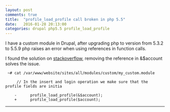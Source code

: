 ```yaml
---
layout: post
comments: true
title:  "profile_load_profile call broken in php 5.5"
date:   2016-01-28 20:13:00
categories: drupal php5.5 profile_load_profile
---
```


I have a custom module in Drupal, after upgrading php to version from 5.3.2 to 5.5.9 php raises an error when using references in function calls.

I found the solution on [stackoverflow], removing the reference in &$account solves the issue.

     ~# cat /var/www/website/sites/all/modules/custom/my_custom.module

         // In the insert and login operation we make sure that the profile fields are initia

        -      profile_load_profile(&$account);
        +      profile_load_profile($account);
         
    
---
[stackoverflow]: <http://stackoverflow.com/questions/8971261/php-5-4-call-time-pass-by-reference-easy-fix-available>
